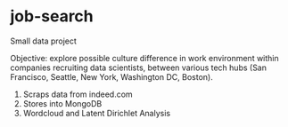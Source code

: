 # job-search
Small data project

Objective: explore possible culture difference in work environment within companies recruiting data scientists,
between various tech hubs (San Francisco, Seattle, New York, Washington DC, Boston).

1) Scraps data from indeed.com
2) Stores into MongoDB
3) Wordcloud and Latent Dirichlet Analysis
